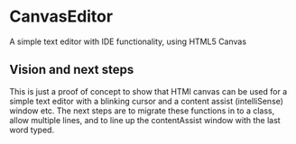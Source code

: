 ﻿# CanvasEditor
A simple text editor with IDE functionality, using HTML5 Canvas


## Vision and next steps
This is just a proof of concept to show that HTMl canvas can be used for a simple text editor with a blinking cursor and a content assist (intelliSense) window etc. The next steps are to migrate these functions in to a class, allow multiple lines, and to line up the contentAssist window with the last word typed.

